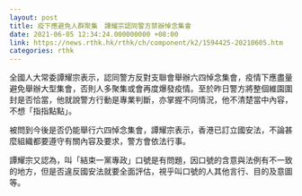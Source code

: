 ```yaml
---
layout: post
title: 疫下應避免人群聚集　譚耀宗認同警方禁辦悼念集會
date: 2021-06-05 12:34:24.000000000 +08:00
link: https://news.rthk.hk/rthk/ch/component/k2/1594425-20210605.htm
categories: rthk
---
```


全國人大常委譚耀宗表示，認同警方反對支聯會舉辦六四悼念集會，疫情下應盡量避免舉辦大型集會，否則人多聚集或會再度爆發疫情。至於昨日警方將整個維園圍封是否恰當，他就說警方行動是專業判斷，亦掌握不同情況，他不清楚當中內容，不想「指指點點」。

被問到今後是否仍能舉行六四悼念集會，譚耀宗表示，香港已訂立國安法，不論甚麼組織都要遵守有關內容及要求，警方會依法行事。

譚耀宗又認為，叫「結束一黨專政」口號是有問題，因口號的含意與法例有不一致的地方，但是否違反國安法就要全面評估，視乎叫口號的人其他言行、目的及意圖等。
